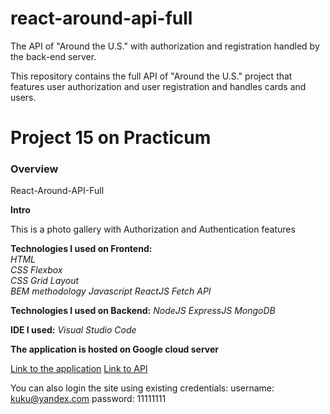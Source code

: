 # react-around-api-full
The API of "Around the U.S." with authorization and registration handled by the back-end server.

This repository contains the full API of "Around the U.S." project that features user authorization and user registration and handles cards and users. 
# Project 15 on Practicum
### Overview  
React-Around-API-Full 
  
**Intro**    
  
This is a photo gallery with Authorization and Authentication features 
  
**Technologies I used on Frontend:**  
_HTML_  
_CSS Flexbox_  
_CSS Grid Layout_  
_BEM methodology_
_Javascript_
_ReactJS_
_Fetch API_

**Technologies I used on Backend:**
_NodeJS_
_ExpressJS_
_MongoDB_

**IDE I used:**
_Visual Studio Code_

**The application is hosted on Google cloud server**
  
[Link to the application](https://nigberg.students.nomoredomainssbs.ru)
[Link to API](https://api.nigberg.students.nomoredomainssbs.ru)

You can also login the site using existing credentials:
username: kuku@yandex.com
password: 11111111
 
  

